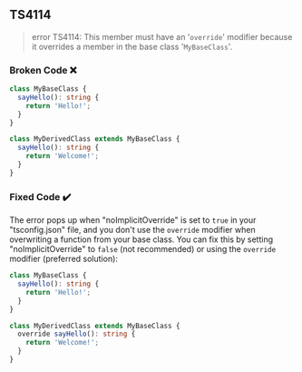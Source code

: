 ## TS4114

> error TS4114: This member must have an '`override`' modifier because it overrides a member in the base class '`MyBaseClass`'.

### Broken Code ❌

```ts
class MyBaseClass {
  sayHello(): string {
    return 'Hello!';
  }
}

class MyDerivedClass extends MyBaseClass {
  sayHello(): string {
    return 'Welcome!';
  }
}
```

### Fixed Code ✔️

The error pops up when "noImplicitOverride" is set to `true` in your "tsconfig.json" file, and you don't use the `override` modifier when overwriting a function from your base class. You can fix this by setting "noImplicitOverride" to `false` (not recommended) or using the `override` modifier (preferred solution):

```ts
class MyBaseClass {
  sayHello(): string {
    return 'Hello!';
  }
}

class MyDerivedClass extends MyBaseClass {
  override sayHello(): string {
    return 'Welcome!';
  }
}
```
